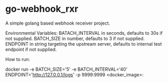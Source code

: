 # go-webhook_rxr
A simple golang based webhook receiver project.

Environmental Variables:
BATACH_INTERVAL in seconds, defaults to 30s if not supplied.
BATCH_SIZE in number, defaults to 3 if not supplied.
ENDPOINT in string targeting the upstream server, defaults to internal test endpoint if not supplied.

How to run:

 docker run -e BATCH_SIZE='5' -e BATCH_INTERVAL='40' ENDPOINT='http://127.0.0.1/logs' -p 9999:9999  <docker_image>:<tag>
